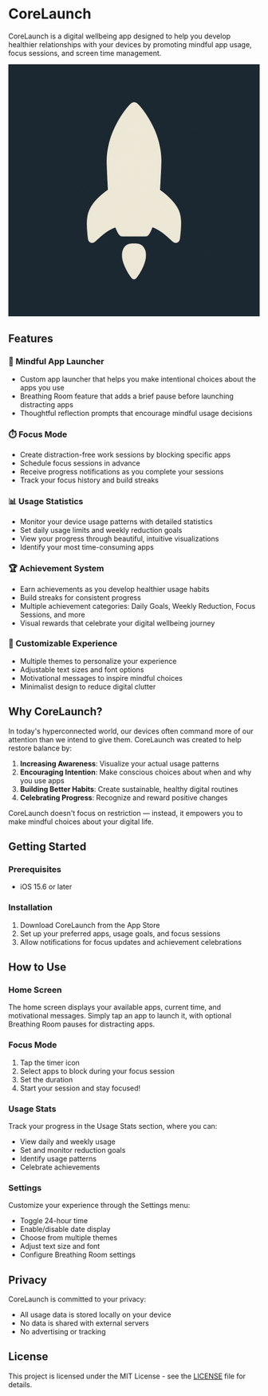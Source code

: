 # CoreLaunch

CoreLaunch is a digital wellbeing app designed to help you develop healthier relationships with your devices by promoting mindful app usage, focus sessions, and screen time management.

![CoreLaunch Logo](appIcon1.png)

## Features

### 🚀 Mindful App Launcher
- Custom app launcher that helps you make intentional choices about the apps you use
- Breathing Room feature that adds a brief pause before launching distracting apps
- Thoughtful reflection prompts that encourage mindful usage decisions

### ⏱️ Focus Mode
- Create distraction-free work sessions by blocking specific apps
- Schedule focus sessions in advance
- Receive progress notifications as you complete your sessions
- Track your focus history and build streaks

### 📊 Usage Statistics
- Monitor your device usage patterns with detailed statistics
- Set daily usage limits and weekly reduction goals
- View your progress through beautiful, intuitive visualizations
- Identify your most time-consuming apps

### 🏆 Achievement System
- Earn achievements as you develop healthier usage habits
- Build streaks for consistent progress
- Multiple achievement categories: Daily Goals, Weekly Reduction, Focus Sessions, and more
- Visual rewards that celebrate your digital wellbeing journey

### 🎨 Customizable Experience
- Multiple themes to personalize your experience
- Adjustable text sizes and font options
- Motivational messages to inspire mindful choices
- Minimalist design to reduce digital clutter

## Why CoreLaunch?

In today's hyperconnected world, our devices often command more of our attention than we intend to give them. CoreLaunch was created to help restore balance by:

1. **Increasing Awareness**: Visualize your actual usage patterns
2. **Encouraging Intention**: Make conscious choices about when and why you use apps
3. **Building Better Habits**: Create sustainable, healthy digital routines
4. **Celebrating Progress**: Recognize and reward positive changes

CoreLaunch doesn't focus on restriction — instead, it empowers you to make mindful choices about your digital life.

## Getting Started

### Prerequisites
- iOS 15.6 or later

### Installation
1. Download CoreLaunch from the App Store
2. Set up your preferred apps, usage goals, and focus sessions
3. Allow notifications for focus updates and achievement celebrations

## How to Use

### Home Screen
The home screen displays your available apps, current time, and motivational messages. Simply tap an app to launch it, with optional Breathing Room pauses for distracting apps.

### Focus Mode
1. Tap the timer icon
2. Select apps to block during your focus session
3. Set the duration
4. Start your session and stay focused!

### Usage Stats
Track your progress in the Usage Stats section, where you can:
- View daily and weekly usage
- Set and monitor reduction goals
- Identify usage patterns
- Celebrate achievements

### Settings
Customize your experience through the Settings menu:
- Toggle 24-hour time
- Enable/disable date display
- Choose from multiple themes
- Adjust text size and font
- Configure Breathing Room settings

## Privacy

CoreLaunch is committed to your privacy:
- All usage data is stored locally on your device
- No data is shared with external servers
- No advertising or tracking

## License

This project is licensed under the MIT License - see the [LICENSE](LICENSE) file for details.
